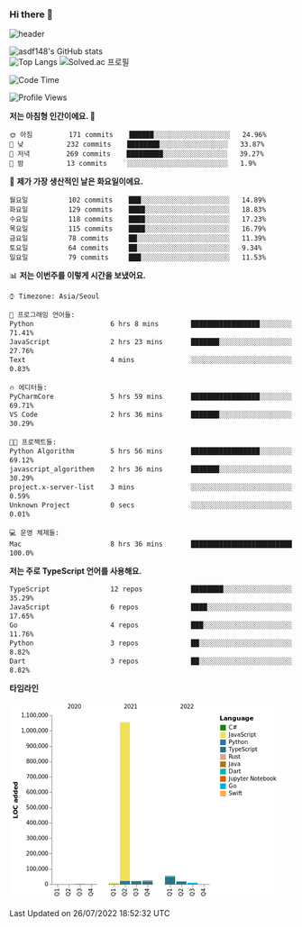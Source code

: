 ### Hi there 👋

![header](https://capsule-render.vercel.app/api?type=shark&color=gradient&height=300&section=header&text=asdf148&fontSize=90)

![asdf148's GitHub stats](https://github-readme-stats.vercel.app/api?username=asdf148&show_icons=true&theme=midnight-purple)<br>
![Top Langs](https://github-readme-stats.vercel.app/api/top-langs/?username=asdf148&layout=compact&theme=midnight-purple&langs_count=10)
![Solved.ac 프로필](http://mazassumnida.wtf/api/v2/generate_badge?boj=eldldk)

<!--
**asdf148/asdf148** is a ✨ _special_ ✨ repository because its `README.md` (this file) appears on your GitHub profile.

Here are some ideas to get you started:

- 🔭 I’m currently working on ...
- 🌱 I’m currently learning ...
- 👯 I’m looking to collaborate on ...
- 🤔 I’m looking for help with ...
- 💬 Ask me about ...
- 📫 How to reach me: ...
- 😄 Pronouns: ...
- ⚡ Fun fact: ...
-->

<!--START_SECTION:waka-->
![Code Time](http://img.shields.io/badge/Code%20Time-83%20hrs%201%20min-blue)

![Profile Views](http://img.shields.io/badge/Profile%20Views-10-blue)

**저는 아침형 인간이에요. 🐤** 

```text
🌞 아침         171 commits    ██████░░░░░░░░░░░░░░░░░░░   24.96% 
🌆 낮　         232 commits    ████████░░░░░░░░░░░░░░░░░   33.87% 
🌃 저녁         269 commits    █████████░░░░░░░░░░░░░░░░   39.27% 
🌙 밤　         13 commits     ░░░░░░░░░░░░░░░░░░░░░░░░░   1.9%

```
📅 **제가 가장 생산적인 날은 화요일이에요.** 

```text
월요일          102 commits    ███░░░░░░░░░░░░░░░░░░░░░░   14.89% 
화요일          129 commits    ████░░░░░░░░░░░░░░░░░░░░░   18.83% 
수요일          118 commits    ████░░░░░░░░░░░░░░░░░░░░░   17.23% 
목요일          115 commits    ████░░░░░░░░░░░░░░░░░░░░░   16.79% 
금요일          78 commits     ██░░░░░░░░░░░░░░░░░░░░░░░   11.39% 
토요일          64 commits     ██░░░░░░░░░░░░░░░░░░░░░░░   9.34% 
일요일          79 commits     ███░░░░░░░░░░░░░░░░░░░░░░   11.53%

```


📊 **저는 이번주를 이렇게 시간을 보냈어요.** 

```text
⌚︎ Timezone: Asia/Seoul

💬 프로그래밍 언어들: 
Python                   6 hrs 8 mins        █████████████████░░░░░░░░   71.41% 
JavaScript               2 hrs 23 mins       ███████░░░░░░░░░░░░░░░░░░   27.76% 
Text                     4 mins              ░░░░░░░░░░░░░░░░░░░░░░░░░   0.83%

🔥 에디터들: 
PyCharmCore              5 hrs 59 mins       █████████████████░░░░░░░░   69.71% 
VS Code                  2 hrs 36 mins       ███████░░░░░░░░░░░░░░░░░░   30.29%

🐱‍💻 프로젝트들: 
Python Algorithm         5 hrs 56 mins       █████████████████░░░░░░░░   69.12% 
javascript_algorithem    2 hrs 36 mins       ███████░░░░░░░░░░░░░░░░░░   30.29% 
project.x-server-list    3 mins              ░░░░░░░░░░░░░░░░░░░░░░░░░   0.59% 
Unknown Project          0 secs              ░░░░░░░░░░░░░░░░░░░░░░░░░   0.01%

💻 운영 체제들: 
Mac                      8 hrs 36 mins       █████████████████████████   100.0%

```

**저는 주로 TypeScript 언어를 사용해요.** 

```text
TypeScript               12 repos            ████████░░░░░░░░░░░░░░░░░   35.29% 
JavaScript               6 repos             ████░░░░░░░░░░░░░░░░░░░░░   17.65% 
Go                       4 repos             ███░░░░░░░░░░░░░░░░░░░░░░   11.76% 
Python                   3 repos             ██░░░░░░░░░░░░░░░░░░░░░░░   8.82% 
Dart                     3 repos             ██░░░░░░░░░░░░░░░░░░░░░░░   8.82%

```


**타임라인**

![Chart not found](https://raw.githubusercontent.com/asdf148/asdf148/main/charts/bar_graph.png) 


 Last Updated on 26/07/2022 18:52:32 UTC
<!--END_SECTION:waka-->
